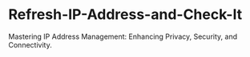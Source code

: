 # Refresh-IP-Address-and-Check-It
Mastering IP Address Management: Enhancing Privacy, Security, and Connectivity.
